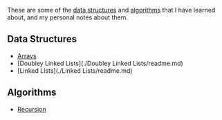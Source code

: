 These are some of the [data structures](#data-structures) and [algorithms](#algorithms) that I have learned about, and my personal notes about them.

## Data Structures
- [Arrays](./Arrays/readme.md)
- [Doubley Linked Lists](./Doubley Linked Lists/readme.md)
- [Linked Lists](./Linked Lists/readme.md)

## Algorithms
- [Recursion](./Recursion/readme.md)
